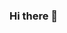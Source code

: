 ### Hi there 👋



<!--
![Top Langs](https://github-readme-stats-git-masterrstaa-rickstaa.vercel.app/api/top-langs/?username=LyMast&layout=compact&theme=tokyonight)
**LyMast/LyMast** is a ✨ _special_ ✨ repository because its `README.md` (this file) appears on your GitHub profile.

Here are some ideas to get you started:

- 🔭 I’m currently working on ...
- 🌱 I’m currently learning ...
- 👯 I’m looking to collaborate on ...
- 🤔 I’m looking for help with ...
- 💬 Ask me about ...
- 📫 How to reach me: ...
- 😄 Pronouns: ...
- ⚡ Fun fact: ...
-->
